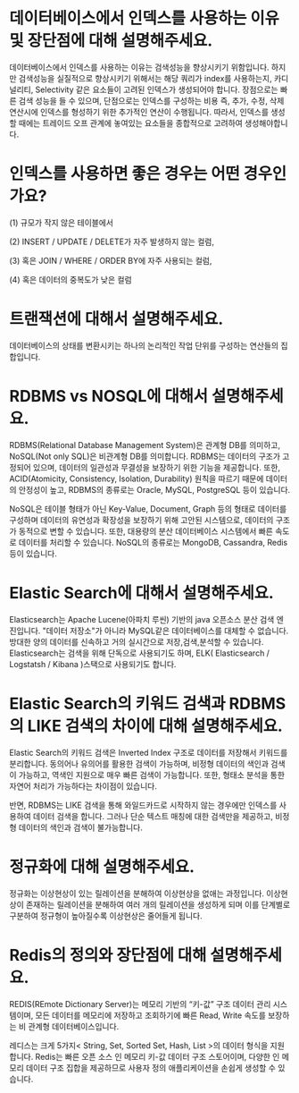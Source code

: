 # 데이터베이스에서 인덱스를 사용하는 이유 및 장단점에 대해 설명해주세요.
데이터베이스에서 인덱스를 사용하는 이유는 검색성능을 향상시키기 위함입니다.
하지만 검색성능을 실질적으로 향상시키기 위해서는 해당 쿼리가 index를 사용하는지, 카디널리티, Selectivity 같은 요소들이 고려된 인덱스가 생성되어야 합니다.
장점으로는 빠른 검색 성능을 들 수 있으며, 단점으로는 인덱스를 구성하는 비용 즉, 추가, 수정, 삭제 연산시에 인덱스를 형성하기 위한 추가적인 연산이 수행됩니다.
따라서, 인덱스를 생성할 때에는 트레이드 오프 관계에 놓여있는 요소들을 종합적으로 고려하여 생성해야합니다.

# 인덱스를 사용하면 좋은 경우는 어떤 경우인가요?
(1) 규모가 작지 않은 테이블에서

(2) INSERT / UPDATE / DELETE가 자주 발생하지 않는 컬럼,

(3) 혹은 JOIN / WHERE / ORDER BY에 자주 사용되는 컬럼,

(4) 혹은 데이터의 중복도가 낮은 컬럼

# 트랜잭션에 대해서 설명해주세요.
데이터베이스의 상태를 변환시키는 하나의 논리적인 작업 단위를 구성하는 연산들의 집합입니다.

# RDBMS vs NOSQL에 대해서 설명해주세요.
RDBMS(Relational Database Management System)은 관계형 DB를 의미하고, NoSQL(Not only SQL)은 비관계형 DB를 의미합니다.
RDBMS는 데이터의 구조가 고정되어 있으며, 데이터의 일관성과 무결성을 보장하기 위한 기능을 제공합니다. 
또한, ACID(Atomicity, Consistency, Isolation, Durability) 원칙을 따르기 때문에 데이터의 안정성이 높고, RDBMS의 종류로는 Oracle, MySQL, PostgreSQL 등이 있습니다.

NoSQL은 테이블 형태가 아닌 Key-Value, Document, Graph 등의 형태로 데이터를 구성하며 데이터의 유연성과 확장성을 보장하기 위해 고안된 시스템으로, 데이터의 구조가 동적으로 변할 수 있습니다. 
또한, 대용량의 분산 데이터베이스 시스템에서 빠른 속도로 데이터를 처리할 수 있습니다. NoSQL의 종류로는 MongoDB, Cassandra, Redis 등이 있습니다.

# Elastic Search에 대해서 설명해주세요.
Elasticsearch는 Apache Lucene(아파치 루씬) 기반의 java 오픈소스 분산 검색 엔진입니다.
"데이터 저장소"가 아니라 MySQL같은 데이터베이스를 대체할 수 없습니다.
방대한 양의 데이터를 신속하고 거의 실시간으로 저장,검색,분석할 수 있습니다.
Elasticsearch는 검색을 위해 단독으로 사용되기도 하며,  ELK( Elasticsearch / Logstatsh / Kibana )스택으로 사용되기도 합니다.

# Elastic Search의 키워드 검색과 RDBMS의 LIKE 검색의 차이에 대해 설명해주세요.
Elastic Search의 키워드 검색은 Inverted Index 구조로 데이터를 저장해서 키워드를 분리합니다. 동의어나 유의어를 활용한 검색이 가능하며, 비정형 데이터의 색인과 검색이 가능하고, 역색인 지원으로 매우 빠른 검색이 가능합니다. 또한, 형태소 분석을 통한 자연어 처리가 가능하다는 차이점이 있습니다.

반면, RDBMS는 LIKE 검색을 통해 와일드카드로 시작하지 않는 경우에만 인덱스를 사용하여 데이터 검색을 합니다. 그러나 단순 텍스트 매칭에 대한 검색만을 제공하고, 비정형 데이터의 색인과 검색이 불가능합니다.

# 정규화에 대해 설명해주세요.
정규화는 이상현상이 있는 릴레이션을 분해하여 이상현상을 없애는 과정입니다. 이상현상이 존재하는 릴레이션을 분해하여 여러 개의 릴레이션을 생성하게 되며 이를 단계별로 구분하여 정규형이 높아질수록 이상현상은 줄어들게 됩니다.

# Redis의 정의와 장단점에 대해 설명해주세요.
REDIS(REmote Dictionary Server)는 메모리 기반의 “키-값” 구조 데이터 관리 시스템이며,
모든 데이터를 메모리에 저장하고 조회하기에 빠른 Read, Write 속도를 보장하는 비 관계형 데이터베이스입니다.

레디스는 크게 5가지< String, Set, Sorted Set, Hash, List >의 데이터 형식을 지원합니다.
Redis는 빠른 오픈 소스 인 메모리 키-값 데이터 구조 스토어이며, 다양한 인 메모리 데이터 구조 집합을 제공하므로 사용자 정의 애플리케이션을 손쉽게 생성할 수 있습니다.
